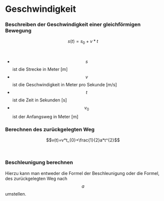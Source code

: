 # Geschwindigkeit
### Beschreiben der Geschwindigkeit einer gleichförmigen Bewegung

$$s(t)=s_{0}+v*t$$

<br>

 - $$s$$ ist die Strecke in Meter [m]
 - $$v$$ ist die Geschwindigkeit in Meter pro Sekunde [m/s]
 - $$t$$ ist die Zeit in Sekunden [s]
 - $$v_{0}$$ ist der Anfangsweg in Meter [m]

### Berechnen des zurückgelegten Weg

$$v(t)=v*t_{0}+\frac{1}{2}a*t^{2}$$

<br>

### Beschleunigung berechnen

Hierzu kann man entweder die Formel der Beschleunigung oder die Formel, des zurückgelegten Weg nach $$a$$ umstellen.
